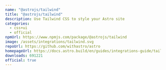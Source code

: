 ```yaml
---
name: "@astrojs/tailwind"
title: "@astrojs/tailwind"
description: Use Tailwind CSS to style your Astro site
categories:
  - css+ui
  - official
npmUrl: https://www.npmjs.com/package/@astrojs/tailwind
image: /assets/integrations/tailwind.svg
repoUrl: https://github.com/withastro/astro
homepageUrl: https://docs.astro.build/en/guides/integrations-guide/tailwind/
downloads: 691221
official: true
---
```

